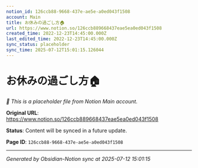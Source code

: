 ```yaml
---
notion_id: 126ccb88-9668-437e-ae5e-a0ed043f1508
account: Main
title: お休みの過ごし方🏠
url: https://www.notion.so/126ccb889668437eae5ea0ed043f1508
created_time: 2022-12-23T14:45:00.000Z
last_edited_time: 2022-12-23T14:45:00.000Z
sync_status: placeholder
sync_time: 2025-07-12T15:01:15.126044
---
```


# お休みの過ごし方🏠

*🔄 This is a placeholder file from Notion Main account.*

**Original URL**: https://www.notion.so/126ccb889668437eae5ea0ed043f1508

**Status**: Content will be synced in a future update.

**Page ID**: `126ccb88-9668-437e-ae5e-a0ed043f1508`

---

*Generated by Obsidian-Notion sync at 2025-07-12 15:01:15*
